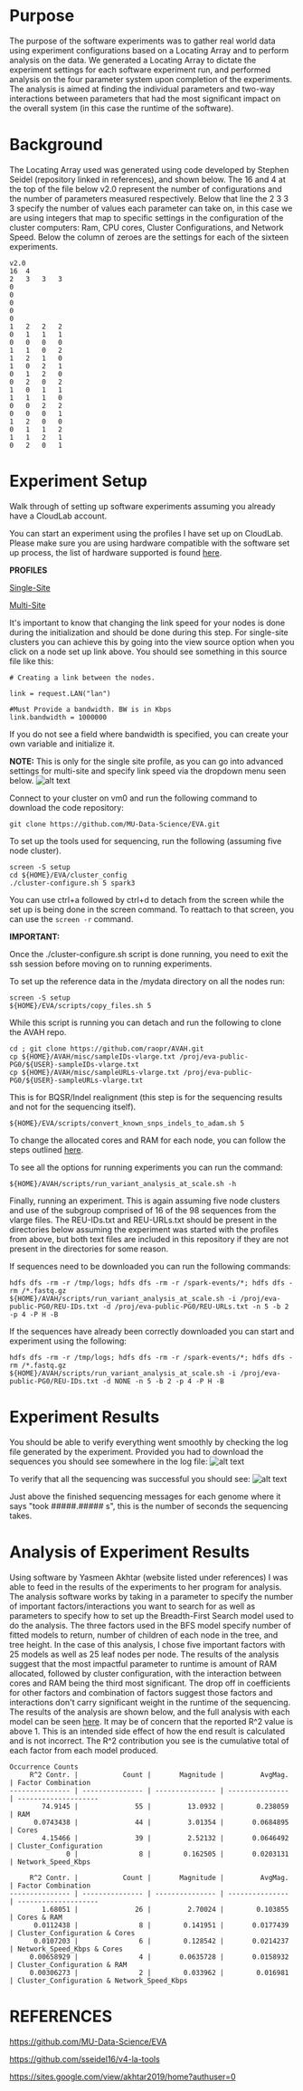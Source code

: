 # Purpose

The purpose of the software experiments was to gather real world data using experiment configurations based on a Locating Array and to perform analysis on the data. We generated a Locating Array to dictate the experiment settings for each software experiment run, and performed analysis on the four parameter system upon completion of the experiments. The analysis is aimed at finding the individual parameters and two-way interactions between parameters that had the most significant impact on the overall system (in this case the runtime of the software).

# Background

The Locating Array used was generated using code developed by Stephen Seidel (repository linked in references), and shown below.
The 16 and 4 at the top of the file below v2.0 represent the number of configurations and the number of parameters measured respectively. Below that line the 2 3 3 3 specify the number of values each parameter can take on, in this case we are using integers that map to specific settings in the configuration of the cluster computers: Ram, CPU cores, Cluster Configurations, and Network Speed. Below the column of zeroes are the settings for each of the sixteen experiments.
```
v2.0
16	4		
2	3	3	3
0			
0			
0			
0			
0
1	2	2	2
0	1	1	1
0	0	0	0
1	1	0	2
1	2	1	0
1	0	2	1
0	1	2	0
0	2	0	2
1	0	1	1
1	1	1	0
0	0	2	2
0	0	0	1
1	2	0	0
0	1	1	2
1	1	2	1
0	2	0	1
```

# Experiment Setup

Walk through of setting up software experiments assuming you already have a CloudLab account.

You can start an experiment using the profiles I have set up on CloudLab. Please make sure you are using hardware compatible with the software set up process, the list of hardware supported is found [here](https://github.com/MU-Data-Science/EVA/blob/master/Supported_Machines.txt).

**PROFILES**

[Single-Site](https://www.cloudlab.us/show-profile.php?uuid=85de3eb8-e1d9-11ec-aacb-e4434b2381fc)


[Multi-Site](https://www.cloudlab.us/show-profile.php?uuid=100e630b-e1d4-11ec-aacb-e4434b2381fc)

It's important to know that changing the link speed for your nodes is done during the initialization and should be done during this step.
For single-site clusters you can achieve this by going into the view source option when you click on a node set up link above. You should see something in this source file like this:
```
# Creating a link between the nodes.

link = request.LAN("lan")

#Must Provide a bandwidth. BW is in Kbps
link.bandwidth = 1000000
```
If you do not see a field where bandwidth is specified, you can create your own variable and initialize it.

**NOTE:** This is only for the single site profile, as you can go into advanced settings for multi-site and specify link speed via the dropdown menu seen below.
![alt text](https://github.com/MichaelPS95/REU/blob/main/dropdown.png)

Connect to your cluster on vm0 and run the following command to download the code repository:
```
git clone https://github.com/MU-Data-Science/EVA.git
```
To set up the tools used for sequencing, run the following (assuming five node cluster).
```
screen -S setup
cd ${HOME}/EVA/cluster_config
./cluster-configure.sh 5 spark3
```
You can use ctrl+a followed by ctrl+d to detach from the screen while the set up is being done in the screen command. To reattach to that screen, you can use the ```screen -r``` command.


**IMPORTANT:**

Once the ./cluster-configure.sh script is done running, you need to exit the ssh session before moving on to running experiments.

To set up the reference data in the /mydata directory on all the nodes run:
```
screen -S setup
${HOME}/EVA/scripts/copy_files.sh 5
```

While this script is running you can detach and run the following to clone the AVAH repo.
```
cd ; git clone https://github.com/raopr/AVAH.git
cp ${HOME}/AVAH/misc/sampleIDs-vlarge.txt /proj/eva-public-PG0/${USER}-sampleIDs-vlarge.txt
cp ${HOME}/AVAH/misc/sampleURLs-vlarge.txt /proj/eva-public-PG0/${USER}-sampleURLs-vlarge.txt
```

This is for BQSR/Indel realignment (this step is for the sequencing results and not for the sequencing itself).

```${HOME}/EVA/scripts/convert_known_snps_indels_to_adam.sh 5```

To change the allocated cores and RAM for each node, you can follow the steps outlined [here](https://github.com/MU-Data-Science/EVA/blob/master/YARN-README.md).

To see all the options for running experiments you can run the command:

```${HOME}/AVAH/scripts/run_variant_analysis_at_scale.sh -h```

Finally, running an experiment. This is again assuming five node clusters and use of the subgroup comprised of 16 of the 98 sequences from the vlarge files. The REU-IDs.txt and REU-URLs.txt should be present in the directories below assuming the experiment was started with the profiles from above, but both text files are included in this repository if they are not present in the directories for some reason.
 
If sequences need to be downloaded you can run the following commands:
```
hdfs dfs -rm -r /tmp/logs; hdfs dfs -rm -r /spark-events/*; hdfs dfs -rm /*.fastq.gz
${HOME}/AVAH/scripts/run_variant_analysis_at_scale.sh -i /proj/eva-public-PG0/REU-IDs.txt -d /proj/eva-public-PG0/REU-URLs.txt -n 5 -b 2 -p 4 -P H -B
```

If the sequences have already been correctly downloaded you can start and experiment using the following:
```
hdfs dfs -rm -r /tmp/logs; hdfs dfs -rm -r /spark-events/*; hdfs dfs -rm /*.fastq.gz
${HOME}/AVAH/scripts/run_variant_analysis_at_scale.sh -i /proj/eva-public-PG0/REU-IDs.txt -d NONE -n 5 -b 2 -p 4 -P H -B
```

# Experiment Results

You should be able to verify everything went smoothly by checking the log file generated by the experiment. Provided you had to download the sequences you should see somewhere in the log file:
![alt text](https://github.com/MichaelPS95/REU/blob/main/finished%20downloading.png)

To verify that all the sequencing was successful you should see:
![alt text](https://github.com/MichaelPS95/REU/blob/main/finished%20sequencing.png)


Just above the finished sequencing messages for each genome where it says "took #####.##### s", this is the number of seconds the sequencing takes.

# Analysis of Experiment Results

Using software by Yasmeen Akhtar (website listed under references) I was able to feed in the results of the experiments to her program for analysis. The analysis software works by taking in a parameter to specify the number of important factors/interactions you want to search for as well as parameters to specify how to set up the Breadth-First Search model used to do the analysis. The three factors used in the BFS model specify number of fitted models to return, number of children of each node in the tree, and tree height. In the case of this analysis, I chose five important factors with 25 models as well as 25 leaf nodes per node. The results of the analysis suggest that the most impactful parameter to runtime is amount of RAM allocated, followed by cluster configuration, with the interaction between cores and RAM being the third most significant. The drop off in coefficients for other factors and combination of factors suggest those factors and interactions don't carry significant weight in the runtime of the sequencing. The results of the analysis are shown below, and the full analysis with each model can be seen [here](https://github.com/MichaelPS95/Human-Genome-Sequencing-on-Computing-Clusters-Software-Experiments-and-Analysis/blob/main/analysis_1_5_25_25.txt). It may be of concern that the reported R^2 value is above 1. This is an intended side effect of how the end result is calculated and is not incorrect. The R^2 contribution you see is the cumulative total of each factor from each model produced.

```
Occurrence Counts
     R^2 Contr. |           Count |       Magnitude |         AvgMag. | Factor Combination
--------------- | --------------- | --------------- | --------------- | --------------------
        74.9145 |              55 |         13.0932 |        0.238059 | RAM
      0.0743438 |              44 |         3.01354 |       0.0684895 | Cores
        4.15466 |              39 |         2.52132 |       0.0646492 | Cluster_Configuration
              0 |               8 |        0.162505 |       0.0203131 | Network_Speed_Kbps

     R^2 Contr. |           Count |       Magnitude |         AvgMag. | Factor Combination
--------------- | --------------- | --------------- | --------------- | --------------------
        1.68051 |              26 |         2.70024 |        0.103855 | Cores & RAM
      0.0112438 |               8 |        0.141951 |       0.0177439 | Cluster_Configuration & Cores
      0.0107203 |               6 |        0.128542 |       0.0214237 | Network_Speed_Kbps & Cores
     0.00658929 |               4 |       0.0635728 |       0.0158932 | Cluster_Configuration & RAM
     0.00306273 |               2 |        0.033962 |        0.016981 | Cluster_Configuration & Network_Speed_Kbps
```

# REFERENCES

https://github.com/MU-Data-Science/EVA

https://github.com/sseidel16/v4-la-tools

https://sites.google.com/view/akhtar2019/home?authuser=0
